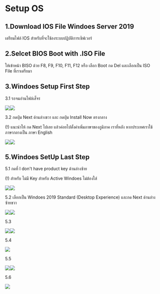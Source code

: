 # Setup OS

## 1.Download IOS File Windoes Server 2019

เตรียมไฟล์ IOS สำหรับที่จะใช้ลงระบบปฏิบัติการเซิฟเวอร์

## 2.Selcet BIOS Boot with .ISO File

ให้เข้าหน้า BISO ด้วย F8, F9, F10, F11, F12 หรือ เลือก Boot กด Del และเลือกเป็น ISO File ที่เราเตรียมา

## 3.Windoes Setup First Step

3.1 รอจนอ่านไฟล์เส็จร

![](<.gitbook/assets/image (2) (1).png>)![](<.gitbook/assets/image (1) (1).png>)

3.2 กดปุ่ม Next ด้านล่างขวา และ กดปุ่ม Install Now ตรงกลาง

(!) แนะนำให้ กด Next ไปเลย แล้วค่อยไปตั้งค่าเพิ่มภาษาของภูมิภาค  เราที่หลัง หากประเทศเราใช้ภาษากลางเป็น ภาษา English

![](<.gitbook/assets/image (7).png>)![](<.gitbook/assets/image (3) (1).png>)

## 5.Windoes SetUp Last Step

5.1 กดที่ I don't have product key ด้านล่างซ้าย

(!) สำหรับ ไม่มี Key สำหรับ Active Windoes ไม่ต้องใส่

![](<.gitbook/assets/image (4) (1).png>)![](<.gitbook/assets/image (2) (2).png>)

5.2 เลือกเป็น Windoes 2019 Standard (Desktop Experience) และกด Next ด้านล่างซ้ายขวา

![](<.gitbook/assets/image (2).png>)![](<.gitbook/assets/image (8).png>)

5.3

![](<.gitbook/assets/image (3).png>)![](<.gitbook/assets/image (6).png>)

5.4

![](<.gitbook/assets/image (5).png>)

5.5

![](<.gitbook/assets/image (4).png>)![](.gitbook/assets/image.png)

5.6

![](<.gitbook/assets/image (1).png>)
